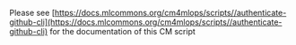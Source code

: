 Please see [https://docs.mlcommons.org/cm4mlops/scripts//authenticate-github-cli](https://docs.mlcommons.org/cm4mlops/scripts//authenticate-github-cli) for the documentation of this CM script
